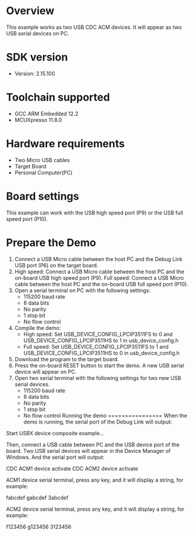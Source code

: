 Overview
========
This example works as two USB CDC ACM devices. It will appear as two USB serial devices on PC.


SDK version
===========
- Version: 2.15.100

Toolchain supported
===================
- GCC ARM Embedded  12.2
- MCUXpresso  11.8.0

Hardware requirements
=====================
- Two Micro USB cables
- Target Board
- Personal Computer(PC)

Board settings
==============
This example can work with the USB high speed port (P9) or the USB full speed port (P10).

Prepare the Demo
================
1.  Connect a USB Micro cable between the host PC and the Debug Link USB port (P6) on the target board.
2.  High speed: Connect a USB Micro cable between the host PC and the on-board USB high speed port (P9).
    Full speed: Connect a USB Micro cable between the host PC and the on-board USB full speed port (P10).
3.  Open a serial terminal on PC with the following settings:
    - 115200 baud rate
    - 8 data bits
    - No parity
    - 1 stop bit
    - No flow control
4.  Compile the demo:
    - High speed: Set USB_DEVICE_CONFIG_LPCIP3511FS to 0 and USB_DEVICE_CONFIG_LPCIP3511HS to 1 in usb_device_config.h
    - Full speed: Set USB_DEVICE_CONFIG_LPCIP3511FS to 1 and USB_DEVICE_CONFIG_LPCIP3511HS to 0 in usb_device_config.h
5.  Download the program to the target board.
6.  Press the on-board RESET button to start the demo. A new USB serial device will appear on PC.
7.  Open two serial terminal with the following settings for two new USB serial devices.
    - 115200 baud rate
    - 8 data bits
    - No parity
    - 1 stop bit
    - No flow control
Running the demo
================
When the demo is running, the serial port of the Debug Link will output:

Start USBX device composite example...

Then, connect a USB cable between PC and the USB device port of the board.
Two USB serial devices will appear in the Device Manager of Windows.
And the serial port will output:

CDC ACM1 device activate
CDC ACM2 device activate

ACM1 device serial terminal, press any key, and it will display a string, for example:

fabcdef
gabcdef
3abcdef

ACM2 device serial terminal, press any key, and it will display a string, for example:

f123456
g123456
3123456
